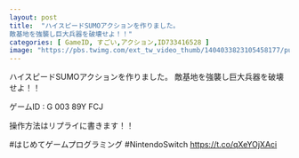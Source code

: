 ```yaml
---
layout: post
title:  "ハイスピードSUMOアクションを作りました。
敵基地を強襲し巨大兵器を破壊せよ！！"
categories: [ GameID, すごい,アクション,ID733416528 ]
image: "https://pbs.twimg.com/ext_tw_video_thumb/1404033823105458177/pu/img/ugGO4OEL6dIWoEsO.jpg"
---
```

ハイスピードSUMOアクションを作りました。
敵基地を強襲し巨大兵器を破壊せよ！！

ゲームID : G 003 89Y FCJ

操作方法はリプライに書きます！！

 #はじめてゲームプログラミング #NintendoSwitch https://t.co/qXeYOjXAci
